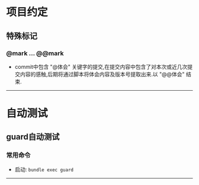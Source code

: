 # 项目约定
## 特殊标记
### @mark ... @@mark

* commit中包含 "@体会" 关键字的提交,在提交内容中包含了对本次或近几次提交内容的感触,后期将通过脚本将体会内容及版本号提取出来.以 "@@体会" 结束.

-----

# 自动测试
## guard自动测试
### 常用命令
* 启动: `bundle exec guard`

-----